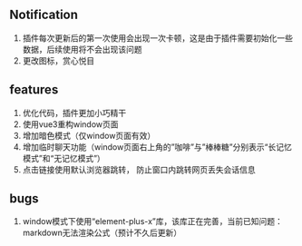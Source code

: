 ## Notification
1. 插件每次更新后的第一次使用会出现一次卡顿，这是由于插件需要初始化一些数据，后续使用将不会出现该问题
2. 更改图标，赏心悦目

## features
1. 优化代码，插件更加小巧精干
2. 使用vue3重构window页面
3. 增加暗色模式（仅window页面有效）
4. 增加临时聊天功能（window页面右上角的”咖啡”与”棒棒糖”分别表示“长记忆模式”和“无记忆模式”）
5. 点击链接使用默认浏览器跳转， 防止窗口内跳转网页丢失会话信息

## bugs
1. window模式下使用“element-plus-x”库，该库正在完善，当前已知问题：markdown无法渲染公式（预计不久后更新）

